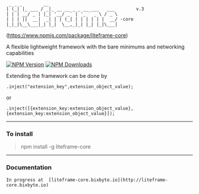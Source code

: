      _ _ _        __                          
    | (_| |_ ___ / _|_ __ __ _ _ __ ___   ___        v.3
    | | | __/ _ | |_| '__/ _` | '_ ` _ \ / _ \
    | | | ||  __|  _| | | (_| | | | | | |  __/ -core
    |_|_|\__\___|_| |_|  \__,_|_| |_| |_|\___| 
                                    

(https://www.npmjs.com/package/liteframe-core)

A flexible lightweight framework with the bare minimums and networking capabilities

[![NPM Version][npm-image]][npm-url]
[![NPM Downloads][downloads-image]][downloads-url]
<!-- [![Linux Version][linux-image]][npm-url] -->

Extending the framework can be done by

    .inject("extension_key",extension_object_value);

or

    .inject([{extension_key:extension_object_value},{extension_key:extension_object_value}]);

----
### **To install**
> npm install -g liteframe-core

----
### **Documentation** 
    In progress at  [liteframe-core.bixbyte.io](http://liteframe-core.bixbyte.io)

[npm-image]: https://img.shields.io/npm/v/liteframe.svg
[npm-url]: https://npmjs.org/package/liteframe
[downloads-image]: https://img.shields.io/npm/dm/liteframe.svg
[downloads-url]: https://npmjs.org/package/liteframe-core
[linux-image]: https://img.shields.io/travis/ianmin2/liteframe-core/master.svg?label=linux
[windows-image]: https://img.shields.io/appveyor/ci/dougwilson/liteframe-core/master.svg?label=windows

[test-image]: https://img.shields.io/coveralls/ianmin2/liteframe-core/master.svg
